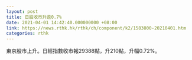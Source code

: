 ```yaml
---
layout: post
title: 日股收市升逾0.7%
date: 2021-04-01 14:42:40.000000000 +08:00
link: https://news.rthk.hk/rthk/ch/component/k2/1583800-20210401.htm
categories: rthk
---
```


東京股市上升。日經指數收市報29388點，升210點，升幅0.72%。
